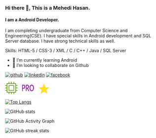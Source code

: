 ### Hi there 👋, This is a Mehedi Hasan.
#### I am a Android Developer.
I am completing undergraduate from Computer Science and Engineering(CSE). I have special skills in Android development and SQL Server database. I have strong technical skills as well.

Skills: HTML-5 / CSS-3 / XML / C / C++ / Java / SQL Server

- 🌱 I’m currently learning Android 
- 👯 I’m looking to collaborate on Github 


[<img src='https://cdn.jsdelivr.net/npm/simple-icons@3.0.1/icons/github.svg' alt='github' height='40'>](https://github.com/mehediinf)  [<img src='https://cdn.jsdelivr.net/npm/simple-icons@3.0.1/icons/linkedin.svg' alt='linkedin' height='40'>](https://www.linkedin.com/in/md-mehedi-hasan-292952292/)  [<img src='https://cdn.jsdelivr.net/npm/simple-icons@3.0.1/icons/facebook.svg' alt='facebook' height='40'>](https://www.facebook.com/modern.mehedi.5)  

<a href='https://docs.github.com/en/developers'><img src='https://raw.githubusercontent.com/acervenky/animated-github-badges/master/assets/devbadge.gif' width='40' height='40'></a> <a href='https://github.com/pricing'><img src='https://raw.githubusercontent.com/acervenky/animated-github-badges/master/assets/pro.gif' width='40' height='40'></a> <a href='https://stars.github.com/'><img src='https://raw.githubusercontent.com/acervenky/animated-github-badges/master/assets/starbadge.gif' width='35' height='35'></a> 

[![Top Langs](https://github-readme-stats.vercel.app/api/top-langs/?username=mehediinf)](https://github.com/anuraghazra/github-readme-stats)

![GitHub stats](https://github-readme-stats.vercel.app/api?username=mehediinf&show_icons=true)  

![GitHub Activity Graph](https://activity-graph.herokuapp.com/graph?username=mehediinf)  

![GitHub streak stats](https://streak-stats.demolab.com/?user=mehediinf)  

